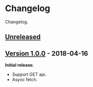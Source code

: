 # Changelog
Changelog.

## [Unreleased]

## [Version 1.0.0][1.0.0] - 2018-04-16
**Initial release.**
* Support GET api.
* Async fetch.

[Unreleased]: https://github.com/kPherox/fetch-github-api/compare/1.0.0...HEAD
[1.0.0]: https://github.com/kPherox/fetch-github-api/compare/01dd3c9...1.0.0

